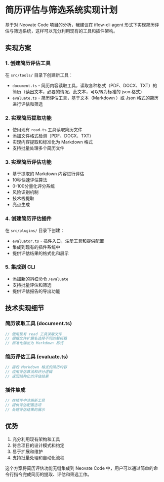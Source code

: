 # 简历评估与筛选系统实现计划

基于对 Neovate Code 项目的分析，我建议在 iflow-cli agent 形式下实现简历评估与筛选系统，这样可以充分利用现有的工具和插件架构。

## 实现方案

### 1. 创建简历评估工具
在 `src/tools/` 目录下创建新工具：
- `document.ts` - 简历内容读取工具，读取各种格式（PDF、DOCX、TXT）的简历（读出文本，必要的情况，此文本，可以转为标准的 json 格式）
- `evaluate.ts` - 简历评估工具，基于文本（Markdown ）或 Json 格式的简历进行评估和筛选

### 2. 实现简历提取功能
- 使用现有 `read.ts` 工具读取简历文件
- 添加文件格式检测（PDF、DOCX、TXT）
- 实现内容提取和标准化为 Markdown 格式
- 支持批量处理多个简历文件

### 3. 实现简历评估功能
- 基于提取的 Markdown 内容进行评估
- 10秒快速评估算法
- 0-100分量化评分系统
- 风险识别机制
- 技术栈提取
- 亮点生成

### 4. 创建简历评估插件
在 `src/plugins/` 目录下创建：
- `evaluator.ts` - 插件入口，注册工具和提供配置
- 集成到现有的插件系统中
- 提供评估结果的格式化和展示

### 5. 集成到 CLI
- 添加新的斜杠命令 `/evaluate`
- 支持批量评估和筛选
- 提供评估报告的导出功能

## 技术实现细节

### 简历读取工具 (document.ts)
```typescript
// 使用现有 read 工具读取文件
// 根据文件扩展名选择不同的解析器
// 标准化输出为 Markdown 格式
```

### 简历评估工具 (evaluate.ts)
```typescript
// 接收 Markdown 格式的简历内容
// 应用评估算法和评分逻辑
// 返回结构化的评估结果
```

### 插件集成
```typescript
// 在插件中注册新工具
// 提供评估配置选项
// 处理评估结果的展示
```

## 优势
1. 充分利用现有架构和工具
2. 符合项目的设计模式和约定
3. 易于扩展和维护
4. 支持批量处理和自动化流程

这个方案将简历评估功能无缝集成到 Neovate Code 中，用户可以通过简单的命令行指令完成简历的提取、评估和筛选工作。
